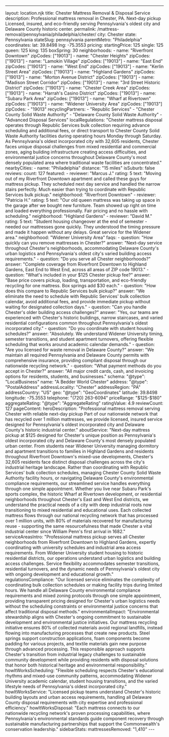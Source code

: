---
layout: location.njk
title: Chester Mattress Removal & Disposal Service
description: Professional mattress removal in Chester, PA. Next-day pickup Licensed, insured, and eco-friendly serving Pennsylvania's oldest city and Delaware County historic center.
permalink: /mattress-removal/pennsylvania/philadelphia/chester/
city: Chester state: Pennsylvania stateSlug: pennsylvania parentMetro: "Philadelphia" coordinates: lat: 39.8498 lng: -75.3553 pricing: startingPrice: 125 single: 125 queen: 125 king: 135 boxSpring: 30 neighborhoods: - name: "Riverfront Downtown" zipCodes: ["19013"] - name: "Chester Heights" zipCodes: ["19013"] - name: "Lamokin Village" zipCodes: ["19013"] - name: "East End" zipCodes: ["19013"] - name: "West End" zipCodes: ["19013"] - name: "Kerlin Street Area" zipCodes: ["19013"] - name: "Highland Gardens" zipCodes: ["19013"] - name: "Morton Avenue District" zipCodes: ["19013"] - name: "Madison Street Corridor" zipCodes: ["19013"] - name: "3rd Street Historic District" zipCodes: ["19013"] - name: "Chester Creek Area" zipCodes: ["19013"] - name: "Harrah's Casino District" zipCodes: ["19013"] - name: "Subaru Park Area" zipCodes: ["19013"] - name: "Wharf at Rivertown" zipCodes: ["19013"] - name: "Widener University Area" zipCodes: ["19013"] zipCodes: - "19013" recyclingPartners: - "Republic Services" - "Chester County Solid Waste Authority" - "Delaware County Solid Waste Authority" - "Advanced Disposal Services" localRegulations: "Chester mattress disposal operates through Republic Services bulk collection requiring advance scheduling and additional fees, or direct transport to Chester County Solid Waste Authority facilities during operating hours Monday through Saturday. As Pennsylvania's oldest incorporated city with 32,605 residents, Chester faces unique disposal challenges from mixed residential and commercial zones, aging building infrastructure creating access difficulties, and environmental justice concerns throughout Delaware County's most densely populated area where traditional waste facilities are concentrated." nearbyCities: - name: "Philadelphia" distance: "15 miles" isSuburb: false reviews: count: 127 featured: - reviewer: "Marcus J." rating: 5 text: "Moving out of my Riverfront Downtown apartment and called these guys for mattress pickup. They scheduled next day service and handled the narrow stairs perfectly. Much easier than trying to coordinate with Republic Services bulk pickup." neighborhood: "Riverfront Downtown" - reviewer: "Patricia H." rating: 5 text: "Our old queen mattress was taking up space in the garage after we bought new furniture. Team showed up right on time and loaded everything professionally. Fair pricing and no hassle with scheduling." neighborhood: "Highland Gardens" - reviewer: "David M." rating: 5 text: "Student housing changeover at the end of semester - needed our mattresses gone quickly. They understood the timing pressure and made it happen without any delays. Great service for the Widener area." neighborhood: "Widener University Area" faqs: - question: "How quickly can you remove mattresses in Chester?" answer: "Next-day service throughout Chester's neighborhoods, accommodating Delaware County's urban logistics and Pennsylvania's oldest city's varied building access requirements." - question: "Do you serve all Chester neighborhoods?" answer: "Complete coverage from Riverfront Downtown to Highland Gardens, East End to West End, across all areas of ZIP code 19013." - question: "What's included in your $125 Chester pickup fee?" answer: "Base price covers pickup, loading, transportation, and eco-friendly recycling for one mattress. Box springs add $30 each." - question: "How does this compare to Republic Services bulk pickup?" answer: "We eliminate the need to schedule with Republic Services' bulk collection calendar, avoid additional fees, and provide immediate pickup without waiting for designated collection days." - question: "Can you handle Chester's older building access challenges?" answer: "Yes, our teams are experienced with Chester's historic buildings, narrow staircases, and varied residential configurations common throughout Pennsylvania's oldest incorporated city." - question: "Do you coordinate with student housing schedules?" answer: "Absolutely. We understand Widener University timing, semester transitions, and student apartment turnovers, offering flexible scheduling that works around academic calendar demands." - question: "Are you licensed for waste removal in Delaware County?" answer: "We maintain all required Pennsylvania and Delaware County permits with comprehensive insurance, providing compliant disposal through our nationwide recycling network." - question: "What payment methods do you accept in Chester?" answer: "All major credit cards, cash, and invoicing options for residents, students, and businesses." schema: "@type": "LocalBusiness" name: "A Bedder World Chester" address: "@type": "PostalAddress" addressLocality: "Chester" addressRegion: "PA" addressCountry: "US" geo: "@type": "GeoCoordinates" latitude: 39.8498 longitude: -75.3553 telephone: "(720) 263-6094" priceRange: "$125-$180" aggregateRating: "@type": "AggregateRating" ratingValue: 4.9 reviewCount: 127 pageContent: heroDescription: "Professional mattress removal serving Chester with reliable next-day pickup Part of our nationwide network that has recycled over 1 million mattresses, we provide licensed, insured service designed for Pennsylvania's oldest incorporated city and Delaware County's historic industrial center." aboutService: "Next-day mattress pickup at $125 designed for Chester's unique position as Pennsylvania's oldest incorporated city and Delaware County's most densely populated urban center. From students near Widener University managing dormitory and apartment transitions to families in Highland Gardens and residents throughout Riverfront Downtown's mixed-use developments, Chester's 32,605 residents face distinct disposal challenges across the city's industrial heritage landscape. Rather than coordinating with Republic Services' bulk collection schedules, managing Chester County Solid Waste Authority facility hours, or navigating Delaware County's environmental compliance requirements, our streamlined service handles everything through one simple appointment. Whether you live near Subaru Park's sports complex, the historic Wharf at Rivertown development, or residential neighborhoods throughout Chester's East and West End districts, we understand the practical needs of a city with deep industrial roots now transitioning to mixed residential and educational uses. Each collected mattress flows through our national recycling network that has processed over 1 million units, with 80% of materials recovered for manufacturing reuse - supporting the same resourcefulness that made Chester a vital industrial center since William Penn's first arrival in 1682." serviceAreasIntro: "Professional mattress pickup serves all Chester neighborhoods from Riverfront Downtown to Highland Gardens, expertly coordinating with university schedules and industrial area access requirements. From Widener University student housing to historic residential districts, our operations understand urban logistics and building access challenges. Service flexibility accommodates semester transitions, residential turnovers, and the dynamic needs of Pennsylvania's oldest city with ongoing development and educational growth." regulationsCompliance: "Our licensed service eliminates the complexity of coordinating bulk collection schedules or making facility trips during limited hours. We handle all Delaware County environmental compliance requirements and mixed zoning protocols through one simple appointment, providing transparent pricing designed for Chester's urban logistics needs without the scheduling constraints or environmental justice concerns that affect traditional disposal methods." environmentalImpact: "Environmental stewardship aligns with Chester's ongoing commitment to sustainable development and environmental justice initiatives. Our mattress recycling initiative ensures 80% of collected materials avoid regional landfills, instead flowing into manufacturing processes that create new products. Steel springs support construction applications, foam components become padding for various projects, and textile materials gain new purpose through advanced processing. This responsible approach supports Chester's transition from industrial legacy challenges to sustainable community development while providing residents with disposal solutions that honor both historical heritage and environmental responsibility." howItWorksScheduling: "Flexible scheduling respects Chester's educational rhythms and mixed-use community patterns, accommodating Widener University academic calendar, student housing transitions, and the varied lifestyle needs of Pennsylvania's oldest incorporated city." howItWorksService: "Licensed pickup teams understand Chester's historic building layouts and urban access requirements, handling all Delaware County disposal requirements with city expertise and professional efficiency." howItWorksDisposal: "Each mattress connects to our nationwide recycling network's proven processing capabilities, where Pennsylvania's environmental standards guide component recovery through sustainable manufacturing partnerships that support the Commonwealth's conservation leadership." sidebarStats: mattressesRemoved: "1,410" ---